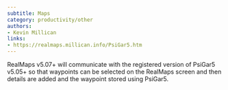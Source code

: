 ```yaml
---
subtitle: Maps
category: productivity/other
authors:
- Kevin Millican
links: 
- https://realmaps.millican.info/PsiGar5.htm
---
```


RealMaps v5.07+ will communicate with the registered version of PsiGar5 v5.05+ so that waypoints can be selected on the RealMaps screen and then details are added and the waypoint stored using PsiGar5.
